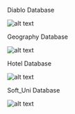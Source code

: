 Diablo Database

![alt text](https://github.com/CrystallizedSnowflakes/SQL-SoftUni/blob/main/Schemas/Diablo_DB.JPG)




Geography Database

![alt text](https://github.com/CrystallizedSnowflakes/SQL-SoftUni/blob/main/Schemas/Geography_DB.jpg)




Hotel Database

![alt text](https://github.com/CrystallizedSnowflakes/SQL-SoftUni/blob/main/Schemas/Hotel_DB.JPG)




Soft_Uni Database

![alt text](https://github.com/CrystallizedSnowflakes/SQL-SoftUni/blob/main/Schemas/Soft_Uni_DB.jpg)